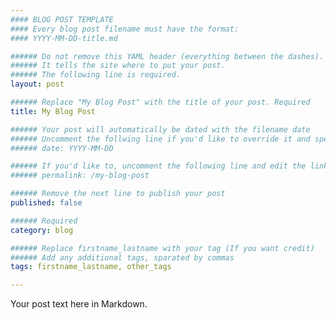 ```yaml
---
#### BLOG POST TEMPLATE
#### Every blog post filename must have the format: 
#### YYYY-MM-DD-title.md

###### Do not remove this YAML header (everything between the dashes). 
###### It tells the site where to put your post.
###### The following line is required. 
layout: post

###### Replace "My Blog Post" with the title of your post. Required
title: My Blog Post

###### Your post will automatically be dated with the filename date
###### Uncomment the follwing line if you'd like to override it and specify a different date
###### date: YYYY-MM-DD

###### If you'd like to, uncomment the following line and edit the link to specify a custom permalink
###### permalink: /my-blog-post

###### Remove the next line to publish your post
published: false

###### Required
category: blog 

###### Replace firstname_lastname with your tag (If you want credit)
###### Add any additional tags, sparated by commas
tags: firstname_lastname, other_tags

---
```


Your post text here in Markdown.